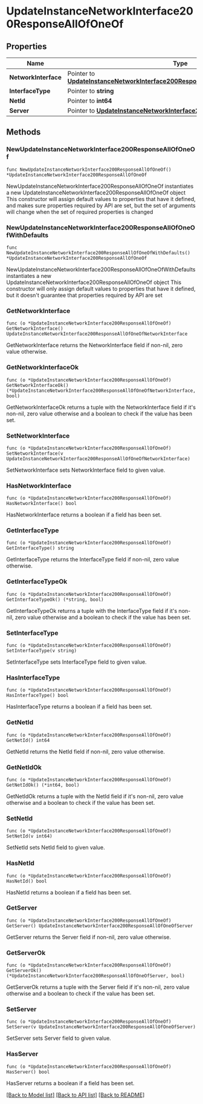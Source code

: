 # UpdateInstanceNetworkInterface200ResponseAllOfOneOf

## Properties

Name | Type | Description | Notes
------------ | ------------- | ------------- | -------------
**NetworkInterface** | Pointer to [**UpdateInstanceNetworkInterface200ResponseAllOfOneOfNetworkInterface**](UpdateInstanceNetworkInterface200ResponseAllOfOneOfNetworkInterface.md) |  | [optional] 
**InterfaceType** | Pointer to **string** |  | [optional] 
**NetId** | Pointer to **int64** |  | [optional] 
**Server** | Pointer to [**UpdateInstanceNetworkInterface200ResponseAllOfOneOfServer**](UpdateInstanceNetworkInterface200ResponseAllOfOneOfServer.md) |  | [optional] 

## Methods

### NewUpdateInstanceNetworkInterface200ResponseAllOfOneOf

`func NewUpdateInstanceNetworkInterface200ResponseAllOfOneOf() *UpdateInstanceNetworkInterface200ResponseAllOfOneOf`

NewUpdateInstanceNetworkInterface200ResponseAllOfOneOf instantiates a new UpdateInstanceNetworkInterface200ResponseAllOfOneOf object
This constructor will assign default values to properties that have it defined,
and makes sure properties required by API are set, but the set of arguments
will change when the set of required properties is changed

### NewUpdateInstanceNetworkInterface200ResponseAllOfOneOfWithDefaults

`func NewUpdateInstanceNetworkInterface200ResponseAllOfOneOfWithDefaults() *UpdateInstanceNetworkInterface200ResponseAllOfOneOf`

NewUpdateInstanceNetworkInterface200ResponseAllOfOneOfWithDefaults instantiates a new UpdateInstanceNetworkInterface200ResponseAllOfOneOf object
This constructor will only assign default values to properties that have it defined,
but it doesn't guarantee that properties required by API are set

### GetNetworkInterface

`func (o *UpdateInstanceNetworkInterface200ResponseAllOfOneOf) GetNetworkInterface() UpdateInstanceNetworkInterface200ResponseAllOfOneOfNetworkInterface`

GetNetworkInterface returns the NetworkInterface field if non-nil, zero value otherwise.

### GetNetworkInterfaceOk

`func (o *UpdateInstanceNetworkInterface200ResponseAllOfOneOf) GetNetworkInterfaceOk() (*UpdateInstanceNetworkInterface200ResponseAllOfOneOfNetworkInterface, bool)`

GetNetworkInterfaceOk returns a tuple with the NetworkInterface field if it's non-nil, zero value otherwise
and a boolean to check if the value has been set.

### SetNetworkInterface

`func (o *UpdateInstanceNetworkInterface200ResponseAllOfOneOf) SetNetworkInterface(v UpdateInstanceNetworkInterface200ResponseAllOfOneOfNetworkInterface)`

SetNetworkInterface sets NetworkInterface field to given value.

### HasNetworkInterface

`func (o *UpdateInstanceNetworkInterface200ResponseAllOfOneOf) HasNetworkInterface() bool`

HasNetworkInterface returns a boolean if a field has been set.

### GetInterfaceType

`func (o *UpdateInstanceNetworkInterface200ResponseAllOfOneOf) GetInterfaceType() string`

GetInterfaceType returns the InterfaceType field if non-nil, zero value otherwise.

### GetInterfaceTypeOk

`func (o *UpdateInstanceNetworkInterface200ResponseAllOfOneOf) GetInterfaceTypeOk() (*string, bool)`

GetInterfaceTypeOk returns a tuple with the InterfaceType field if it's non-nil, zero value otherwise
and a boolean to check if the value has been set.

### SetInterfaceType

`func (o *UpdateInstanceNetworkInterface200ResponseAllOfOneOf) SetInterfaceType(v string)`

SetInterfaceType sets InterfaceType field to given value.

### HasInterfaceType

`func (o *UpdateInstanceNetworkInterface200ResponseAllOfOneOf) HasInterfaceType() bool`

HasInterfaceType returns a boolean if a field has been set.

### GetNetId

`func (o *UpdateInstanceNetworkInterface200ResponseAllOfOneOf) GetNetId() int64`

GetNetId returns the NetId field if non-nil, zero value otherwise.

### GetNetIdOk

`func (o *UpdateInstanceNetworkInterface200ResponseAllOfOneOf) GetNetIdOk() (*int64, bool)`

GetNetIdOk returns a tuple with the NetId field if it's non-nil, zero value otherwise
and a boolean to check if the value has been set.

### SetNetId

`func (o *UpdateInstanceNetworkInterface200ResponseAllOfOneOf) SetNetId(v int64)`

SetNetId sets NetId field to given value.

### HasNetId

`func (o *UpdateInstanceNetworkInterface200ResponseAllOfOneOf) HasNetId() bool`

HasNetId returns a boolean if a field has been set.

### GetServer

`func (o *UpdateInstanceNetworkInterface200ResponseAllOfOneOf) GetServer() UpdateInstanceNetworkInterface200ResponseAllOfOneOfServer`

GetServer returns the Server field if non-nil, zero value otherwise.

### GetServerOk

`func (o *UpdateInstanceNetworkInterface200ResponseAllOfOneOf) GetServerOk() (*UpdateInstanceNetworkInterface200ResponseAllOfOneOfServer, bool)`

GetServerOk returns a tuple with the Server field if it's non-nil, zero value otherwise
and a boolean to check if the value has been set.

### SetServer

`func (o *UpdateInstanceNetworkInterface200ResponseAllOfOneOf) SetServer(v UpdateInstanceNetworkInterface200ResponseAllOfOneOfServer)`

SetServer sets Server field to given value.

### HasServer

`func (o *UpdateInstanceNetworkInterface200ResponseAllOfOneOf) HasServer() bool`

HasServer returns a boolean if a field has been set.


[[Back to Model list]](../README.md#documentation-for-models) [[Back to API list]](../README.md#documentation-for-api-endpoints) [[Back to README]](../README.md)


